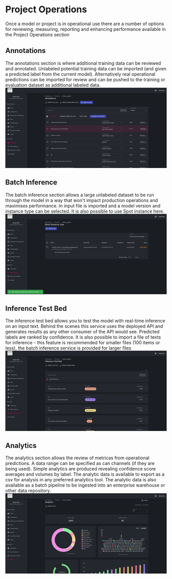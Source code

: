 # Project Operations
Once a model or project is in operational use there are a number of options for reviewing, measuring, reporting and enhancing performance available in the Project Operations section 
## Annotations
The annotations section is where additional training data can be reviewed and annotated. Unlabeled potential training data can be imported (and given a predicted label from the current model). Alternatively real operational predictions can be imported for review and can be pushed to the training or evaluation dataset as additional labeled data.
![annotations](../img/project-operations/annotations.png)

## Batch Inference
The batch inference section allows a large unlabeled dataset to be run through the model in a way that won't impact production operations and maximises performance. In input file is imported and a model version and instance type can be selected. It is also possible to use Spot instance here.
![batch inference](../img/project-operations/batch-inference.png)

## Inference Test Bed
The inference test bed allows you to test the model with real-time inference on an input text. Behind the scenes this service uses the deployed API and generates results as any other consumer of the API would see. Predicted labels are ranked by confidence. It is also possible to import a file of texts for inference - this feature is recommended for smaller files (100 items or less), the batch inference service is provided for larger files
![inference test bed](../img/project-operations/inference-test-bed-02.png)     

## Analytics
The analytics section allows the review of metricas from operational predictions. A data range can be specified as can channels (if they are being used). Simple analytics are produced revealing confidence score averages and volumes by label. The analytic data is available to export as a csv for analysis in any preferred analytics tool. The analytic data is also available as a batch pipeline to be ingested into an enterprise warehouse or other data repository.
![analytics](../img/project-operations/analytics.png)  